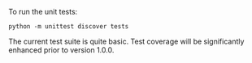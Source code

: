 To run the unit tests:

```
python -m unittest discover tests
```

The current test suite is quite basic. Test coverage will be significantly enhanced prior to version 1.0.0.